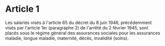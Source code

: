 # Article 1

Les salariés visés à l'article 65 du décret du 8 juin 1946, précédemment visés par l'article 1er (paragraphe 2) de l'arrêté du 2 février 1945, sont placés sous le régime général des assurances sociales pour les assurances maladie, longue maladie, maternité, décès, invalidité (soins).
